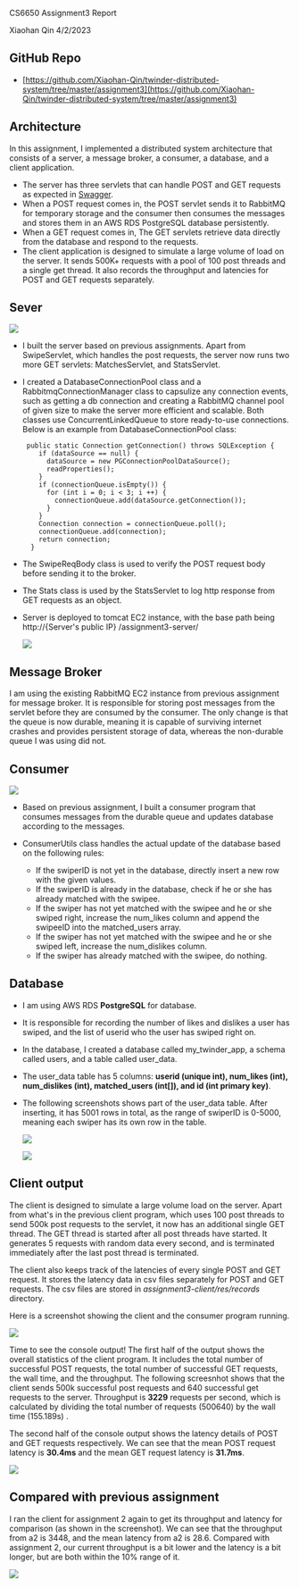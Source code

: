 CS6650 Assignment3 Report

Xiaohan Qin 4/2/2023

## GitHub Repo

- [https://github.com/Xiaohan-Qin/twinder-distributed-system/tree/master/assignment3](https://github.com/Xiaohan-Qin/twinder-distributed-system/tree/master/assignment3)

## Architecture

In this assignment, I implemented a distributed system architecture that consists of a server, a
message broker, a consumer, a database, and a client application.

- The server has three servlets that can handle POST and GET requests as expected
  in [Swagger](https://app.swaggerhub.com/apis/IGORTON/Twinder/1.2.1).
- When a POST request comes in, the POST servlet sends it to RabbitMQ for temporary storage and the
  consumer then consumes the messages and stores them in an AWS RDS PostgreSQL database
  persistently.
- When a GET request comes in, The GET servlets retrieve data directly from the database and respond
  to the requests.
- The client application is designed to simulate a large volume of load on the server. It sends
  500K+ requests with a pool of 100 post threads and a single get thread. It also records the
  throughput and latencies for POST and GET requests separately.

## Sever

  ![](screenshots/server-design.png)

- I built the server based on previous assignments. Apart from SwipeServlet, which handles the post
  requests, the server now runs two more GET servlets: MatchesServlet, and StatsServlet.
- I created a DatabaseConnectionPool class and a RabbitmqConnectionManager class to capsulize any
  connection events, such as getting a db connection and creating a RabbitMQ channel pool of given
  size to make the server more efficient and scalable. Both classes use ConcurrentLinkedQueue to
  store ready-to-use connections. Below is an example from DatabaseConnectionPool class:
  ```
   public static Connection getConnection() throws SQLException {
      if (dataSource == null) {
        dataSource = new PGConnectionPoolDataSource();
        readProperties();
      }
      if (connectionQueue.isEmpty()) {
        for (int i = 0; i < 3; i ++) {
          connectionQueue.add(dataSource.getConnection());
        }
      }
      Connection connection = connectionQueue.poll();
      connectionQueue.add(connection);
      return connection;
    }
  ```
- The SwipeReqBody class is used to verify the POST request body before sending it to the broker.
- The Stats class is used by the StatsServlet to log http response from GET requests as an object.
- Server is deployed to tomcat EC2 instance, with the base path being http://{Server's public IP}
  /assignment3-server/

  ![](screenshots/server-deployment.png)

## Message Broker

  I am using the existing RabbitMQ EC2 instance from previous assignment for message broker. It is
  responsible for storing post messages from the servlet before they are consumed by the consumer. The
  only change is that the queue is now durable, meaning it is capable of surviving internet crashes
  and provides persistent storage of data, whereas the non-durable queue I was using did not.

## Consumer

  ![](screenshots/consumer-design.png)

- Based on previous assignment, I built a consumer program that consumes messages from the durable
  queue and updates database according to the messages.
- ConsumerUtils class handles the actual update of the database based on the following rules:

  - If the swiperID is not yet in the database, directly insert a new row with the given values.
  - If the swiperID is already in the database, check if he or she has already matched with the
    swipee.
  - If the swiper has not yet matched with the swipee and he or she swiped right, increase the
    num\_likes column and append the swipeeID into the matched\_users array.
  - If the swiper has not yet matched with the swipee and he or she swiped left, increase the
    num\_dislikes column.
  - If the swiper has already matched with the swipee, do nothing.

## Database

- I am using AWS RDS **PostgreSQL** for database.
- It is responsible for recording the number of likes and dislikes a user has swiped, and the list
  of userid who the user has swiped right on.
- In the database, I created a database called my\_twinder\_app, a schema called users, and a table
  called user\_data.
- The user\_data table has 5 columns: **userid (unique int), num\_likes (int), num\_dislikes (int),
  matched\_users (int[]), and id (int primary key)**.
- The following screenshots shows part of the user\_data table. After inserting, it has 5001 rows in
  total, as the range of swiperID is 0-5000, meaning each swiper has its own row in the table.

  ![](screenshots/db-data.png)

  ![](screenshots/db-row-count.png)

## Client output

The client is designed to simulate a large volume load on the server. Apart from what's in the
previous client program, which uses 100 post threads to send 500k post requests to the servlet, it
now has an additional single GET thread. The GET thread is started after all post threads have
started. It generates 5 requests with random data every second, and is terminated immediately after
the last post thread is terminated.

The client also keeps track of the latencies of every single POST and GET request. It stores the
latency data in csv files separately for POST and GET requests. The csv files are stored in 
*assignment3-client/res/records* directory.

Here is a screenshot showing the client and the consumer program running.

![](screenshots/client-running.png)

Time to see the console output! The first half of the output shows the overall statistics of the client program. It includes
the total number of successful POST requests, the total number of successful GET requests, the wall
time, and the throughput. The following screesnhot shows that the client sends 500k successful post
requests and 640 successful get requests to the server. Throughput is **3229** requests per second,
which is calculated by dividing the total number of requests (500640) by the wall time (155.189s)
. 

The second half of the console output shows the latency details of POST and GET requests
respectively. We can see that the mean POST request latency is **30.4ms** and the mean GET request 
latency is **31.7ms**.

![](screenshots/client-output.png)

## Compared with previous assignment

I ran the client for assignment 2 again to get its throughput and latency for comparison (as shown in the screenshot). 
We can see that the throughput from a2 is 3448, and the mean latency from a2 is 28.6. Compared with assignment 2, our current
throughput is a bit lower and the latency is a bit longer, but are both within the 10% range of it.

![](screenshots/a2-output-for-comparison.png) 
